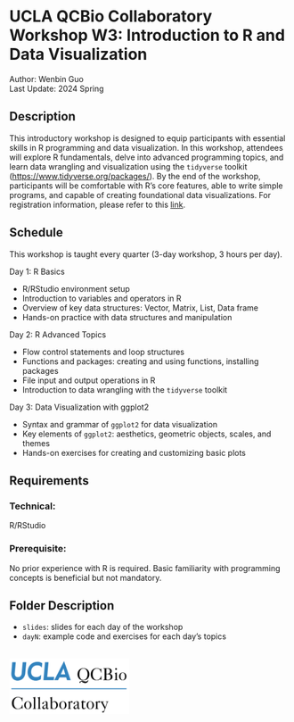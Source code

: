# UCLA QCBio Collaboratory Workshop W3: Introduction to R and Data Visualization
Author: Wenbin Guo \
Last Update: 2024 Spring


## Description
This introductory workshop is designed to equip participants with essential skills in R programming and data visualization. In this workshop, attendees will explore R fundamentals, delve into advanced programming topics, and learn data wrangling and visualization using the `tidyverse` toolkit (https://www.tidyverse.org/packages/). By the end of the workshop, participants will be comfortable with R’s core features, able to write simple programs, and capable of creating foundational data visualizations. For registration information, please refer to this [link](https://qcb.ucla.edu/collaboratory/workshops).


## Schedule
This workshop is taught every quarter (3-day workshop, 3 hours per day).

Day 1: R Basics
- R/RStudio environment setup
- Introduction to variables and operators in R
- Overview of key data structures: Vector, Matrix, List, Data frame
- Hands-on practice with data structures and manipulation

Day 2: R Advanced Topics
- Flow control statements and loop structures
- Functions and packages: creating and using functions, installing packages
- File input and output operations in R
- Introduction to data wrangling with the `tidyverse` toolkit

Day 3: Data Visualization with ggplot2
- Syntax and grammar of `ggplot2` for data visualization
- Key elements of `ggplot2`: aesthetics, geometric objects, scales, and themes
- Hands-on exercises for creating and customizing basic plots


## Requirements
### Technical: 
R/RStudio

### Prerequisite:
No prior experience with R is required. Basic familiarity with programming concepts is beneficial but not mandatory.


## Folder Description
- `slides`: slides for each day of the workshop
- `dayN`: example code and exercises for each day’s topics

<br/>

<img src="./slides/UCLA_QCBio-logo.png" width="215" height="100">
